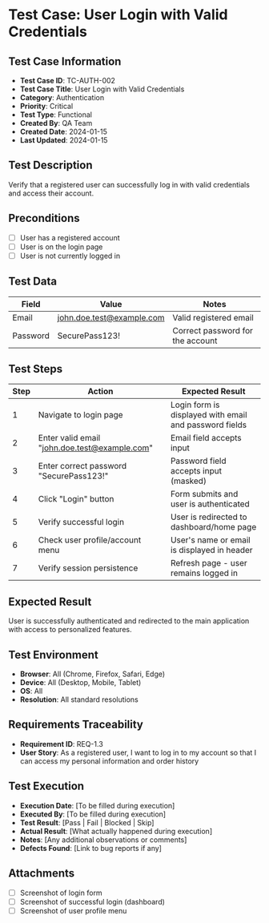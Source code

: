 # Test Case: User Login with Valid Credentials

## Test Case Information

- **Test Case ID**: TC-AUTH-002
- **Test Case Title**: User Login with Valid Credentials
- **Category**: Authentication
- **Priority**: Critical
- **Test Type**: Functional
- **Created By**: QA Team
- **Created Date**: 2024-01-15
- **Last Updated**: 2024-01-15

## Test Description

Verify that a registered user can successfully log in with valid credentials and access their account.

## Preconditions

- [ ] User has a registered account
- [ ] User is on the login page
- [ ] User is not currently logged in

## Test Data

| Field    | Value                     | Notes                            |
| -------- | ------------------------- | -------------------------------- |
| Email    | john.doe.test@example.com | Valid registered email           |
| Password | SecurePass123!            | Correct password for the account |

## Test Steps

| Step | Action                                        | Expected Result                                        |
| ---- | --------------------------------------------- | ------------------------------------------------------ |
| 1    | Navigate to login page                        | Login form is displayed with email and password fields |
| 2    | Enter valid email "john.doe.test@example.com" | Email field accepts input                              |
| 3    | Enter correct password "SecurePass123!"       | Password field accepts input (masked)                  |
| 4    | Click "Login" button                          | Form submits and user is authenticated                 |
| 5    | Verify successful login                       | User is redirected to dashboard/home page              |
| 6    | Check user profile/account menu               | User's name or email is displayed in header            |
| 7    | Verify session persistence                    | Refresh page - user remains logged in                  |

## Expected Result

User is successfully authenticated and redirected to the main application with access to personalized features.

## Test Environment

- **Browser**: All (Chrome, Firefox, Safari, Edge)
- **Device**: All (Desktop, Mobile, Tablet)
- **OS**: All
- **Resolution**: All standard resolutions

## Requirements Traceability

- **Requirement ID**: REQ-1.3
- **User Story**: As a registered user, I want to log in to my account so that I can access my personal information and order history

## Test Execution

- **Execution Date**: [To be filled during execution]
- **Executed By**: [To be filled during execution]
- **Test Result**: [Pass | Fail | Blocked | Skip]
- **Actual Result**: [What actually happened during execution]
- **Notes**: [Any additional observations or comments]
- **Defects Found**: [Link to bug reports if any]

## Attachments

- [ ] Screenshot of login form
- [ ] Screenshot of successful login (dashboard)
- [ ] Screenshot of user profile menu
